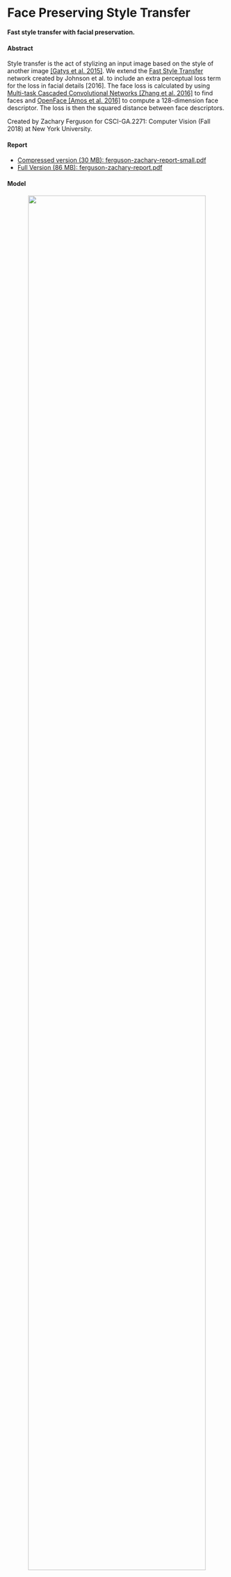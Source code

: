 # Face Preserving Style Transfer

**Fast style transfer with facial preservation.**

#### Abstract

Style transfer is the act of stylizing an input image based on the style of another image [[Gatys et al. 2015]](https://arxiv.org/abs/1508.06576). We extend the [Fast Style Transfer](https://cs.stanford.edu/people/jcjohns/eccv16/) network created by Johnson et al. to include an extra perceptual loss term for the loss in facial details [2016]. The face loss is calculated by using [Multi-task Cascaded Convolutional Networks [Zhang et al. 2016]](https://kpzhang93.github.io/MTCNN_face_detection_alignment/index.html) to find faces and [OpenFace [Amos et al. 2016]](https://cmusatyalab.github.io/openface/) to compute a 128-dimension face descriptor. The loss is then the squared distance between face descriptors.

Created by Zachary Ferguson for CSCI-GA.2271: Computer Vision (Fall 2018) at New York University.

#### Report
* [Compressed version (30 MB): ferguson-zachary-report-small.pdf](ferguson-zachary-report-small.pdf)
* [Full Version (86 MB): ferguson-zachary-report.pdf](ferguson-zachary-report.pdf)

#### Model

<p align="center">
    <img src="images/figures/model.png" width="90%"><br>
    We train an image transformation network to stylize images based on the style of a target style image. The image transformation network is trained using the perceptual loss computed by neural network(s). We extend the original network of Johnson et al. (circled in red) by including an additional face loss term computed by a new face loss network (circled in grey).
</p>

## Usage

We implement our network in Python using PyTorch. Additionally, Pillow and NumPy are used to handle images and other miscellaneous tasks.

### Stylizing Images

```bash
python -m src.stylize --content-image [path/to/content.ext] --style-model [path/to/model.pth] --output [path/to/output.png]
```

#### Pretrained Model

We provide a number of different pretrained style model in the `models`
directory. The style models include:

* `models/grande-jatte.pth`: Style of *A Sunday Afternoon on the Island of La Grande Jatte*
by Georges Seurat
    * style image: `images/styles/A-Sunday-Afternoon-on-the-Island-of-La-Grande-Jatte.jpg`
    * example results: `images/results/grande-jatte/`
* `models/manga.pth`: Style of artwork from *Fullmetal Alchemist* by Hiromu Arakawa
    * style image: `images/styles/manga.png`
    * example results: `images/results/manga/`
* `models/manga-face.pth`: Style of artwork from *Fullmetal Alchemist* by Hiromu Arakawa with facial preservation
    * style image: `images/styles/manga.png`
    * example results: `images/results/manga-face/`
* `models/mosaic.pth`: Style of a mosaic tiling
    * style image: `images/styles/mosaic.jpg`
    * example results: `images/results/mosaic/`
* `models/mosaic-face.pth`: Style of a mosaic tiling with facial preservation
    * style image: `images/styles/mosaic.jpg`
    * example results: `images/results/mosaic-face/`
* `models/rains-rustle.pth`: Style of *Rain's Rustle* by Leonid Afremov
    * style image: `images/styles/Rain's-Rustle-by-Leonid-Afremov.jpg`
    * example results: `images/results/rains-rustle/`
* `models/stary-night.pth`: Style of *The Stary Night* by Vincent van Gogh
    * style image: `images/styles/Starry-Night-by-Vincent-Van-Gogh.jpg`
    * example results: `images/results/stary-night/`
* `models/wave.pth`: Style of *The Great Wave off Kanagawa* by Hokusai
    * style image: `images/styles/Great-Wave-off-Kanagawa.jpg`
    * example results: `images/results/wave/`

### Training for New Styles

To train a new style model you need to first download a image dataset
(the pretrained models were trained using the COCO 2017 Train Images
[118K/18GB], no need for the annotations). Then you can train a model using the
following command

```bash
python -m src.train --content-images [path/to/content/] --style-image [path/to/style.jpg] --output [path/to/output/] [--face]
```

where python is Python >=3.5, `path/to/content/` is the path to the root of the
training dataset, `path/to/style.jpg` is the image of the style to learn, and
`--face` turns on facial preservation.

## Results of Fast Style Transfer

We reimplemented the Fast Style Transfer network presented in ["Perceptual Losses for Real-Time Style Transfer
and Super-Resolution" [Johnson et al. 2016]](https://cs.stanford.edu/people/jcjohns/eccv16/).

### Mosaic Style
<p align="center">
    <img src="images/styles/mosaic.jpg" width="300px">
    <br>
    <img src="images/content/amber.jpg" width="24%">
    <img src="images/results/mosaic/amber.png" width="24%">

    <img src="images/results/mosaic/corgi-square.png" width="24%">
    <img src="images/content/corgi-square.png" width="24%">
    <br>
    <img src="images/content/tokyo-square.png" width="24%">
    <img src="images/results/mosaic/tokyo-square.png" width="24%">

    <img src="images/results/mosaic/golden-gate-bridge-square.png" width="24%">
    <img src="images/content/golden-gate-bridge-square.png" width="24%">
    <br>
    <img src="images/content/manga-square.png" width="24%">
    <img src="images/results/mosaic/restylized/manga-square.png" width="24%">

    <img src="images/results/mosaic/wave-square.png" width="24%">
    <img src="images/content/wave-square.png" width="24%">
</p>

### Manga Style
<p align="center">
    <img src="images/styles/manga.png" width="300px">
    <br>
    <img src="images/content/amber.jpg" width="24%">
    <img src="images/results/manga/amber.png" width="24%">

    <img src="images/results/manga/corgi-square.png" width="24%">
    <img src="images/content/corgi-square.png" width="24%">
    <br>
    <img src="images/content/tokyo-square.png" width="24%">
    <img src="images/results/manga/tokyo-square.png" width="24%">

    <img src="images/results/manga/golden-gate-bridge-square.png" width="24%">
    <img src="images/content/golden-gate-bridge-square.png" width="24%">
    <br>
    <img src="images/content/surfing-square.jpg" width="24%">
    <img src="images/results/manga/surfing-square.png" width="24%">

    <img src="images/results/manga/viking-square.png" width="24%">
    <img src="images/content/viking-square.png" width="24%">
</p>

### Rain's Rustle Style
<p align="center">
    <img src="images/styles/Rain's-Rustle-by-Leonid-Afremov.jpg" width="300px">
    <br>
    <img src="images/content/amber.jpg" width="24%">
    <img src="images/results/rains-rustle/amber.png" width="24%">

    <img src="images/results/rains-rustle/corgi-square.png" width="24%">
    <img src="images/content/corgi-square.png" width="24%">
    <br>
    <img src="images/content/tokyo-square.png" width="24%">
    <img src="images/results/rains-rustle/tokyo-square.png" width="24%">

    <img src="images/results/rains-rustle/golden-gate-bridge-square.png" width="24%">
    <img src="images/content/golden-gate-bridge-square.png" width="24%">
    <br>
    <img src="images/content/surfing-square.jpg" width="24%">
    <img src="images/results/rains-rustle/surfing-square.png" width="24%">

    <img src="images/results/rains-rustle/viking-square.png" width="24%">
    <img src="images/content/viking-square.png" width="24%">
</p>

### Great Wave off Kanagawa Style
<p align="center">
    <img src="images/styles/Great-Wave-off-Kanagawa.jpg" width="300px">
    <br>
    <img src="images/content/amber.jpg" width="24%">
    <img src="images/results/wave/amber.png" width="24%">

    <img src="images/results/wave/corgi-square.png" width="24%">
    <img src="images/content/corgi-square.png" width="24%">
    <br>
    <img src="images/content/tokyo-square.png" width="24%">
    <img src="images/results/wave/tokyo-square.png" width="24%">

    <img src="images/results/wave/golden-gate-bridge-square.png" width="24%">
    <img src="images/content/golden-gate-bridge-square.png" width="24%">
    <br>
    <img src="images/content/surfing-square.jpg" width="24%">
    <img src="images/results/wave/surfing-square.png" width="24%">

    <img src="images/results/wave/viking-square.png" width="24%">
    <img src="images/content/viking-square.png" width="24%">
</p>

## Results of Face Preserving Style Transfer

Our additional face loss allows us to train a image transformation network that
preserves facial details. We train a face preserving network for two styles
(the manga and mosaic style).

### Manga Style with Facial Preservation
| ![](images/styles/manga.png) | **Without Facial Preservation** | **With Facial Preservation**
|:----------------------------:|:-------------------------------:|:-----------------------------:|
| ![](images/faces/john-snow.jpg) | ![](images/results/manga-face/john-snow-face=false.png) | ![](images/results/manga-face/john-snow-face=true.png) |
| ![](images/faces/stranger-things.jpg) | ![](images/results/manga-face/stranger-things-face=false.png) | ![](images/results/manga-face/stranger-things-face=true.png) |
| ![](images/faces/elvis.jpg) | ![](images/results/manga-face/elvis-face=false.png) | ![](images/results/manga-face/elvis-face=true.png) |
| ![](images/faces/jackie-chan.jpg) | ![](images/results/manga-face/jackie-chan-face=false.png) | ![](images/results/manga-face/jackie-chan-face=true.png) |

### Mosaic Style with Facial Preservation
| ![](images/styles/mosaic.jpg) | Without Facial Preservation | With Facial Preservation
|:-----:|:-----:|:-----:|
| ![](images/faces/john-snow.jpg) | ![](images/results/mosaic-face/john-snow-face=false.png) | ![](images/results/mosaic-face/john-snow-face=true.png) |
| ![](images/faces/stranger-things.jpg) | ![](images/results/mosaic-face/stranger-things-face=false.png) | ![](images/results/mosaic-face/stranger-things-face=true.png) |
| ![](images/faces/elvis.jpg) | ![](images/results/mosaic-face/elvis-face=false.png) | ![](images/results/mosaic-face/elvis-face=true.png) |
| ![](images/faces/jackie-chan.jpg) | ![](images/results/mosaic-face/jackie-chan-face=false.png) | ![](images/results/mosaic-face/jackie-chan-face=true.png) |

